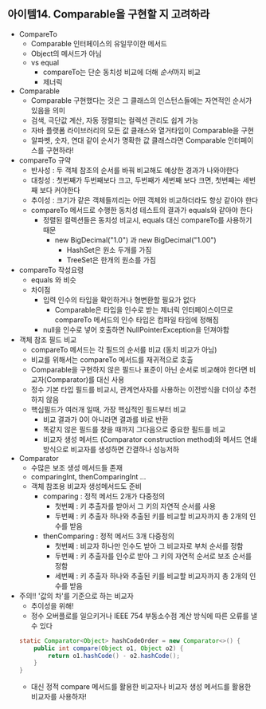 
## 아이템14. Comparable을 구현할 지 고려하라
* CompareTo
	* Comparable 인터페이스의 유일무이한 메서드
	* Object의 메서드가 아님
	* vs equal
		* compareTo는 단순 동치성 비교에 더해 *순서*까지 비교
		* 제너릭
* Comparable
	* Comparable 구현했다는 것은 그 클래스의 인스턴스들에는 자연적인 순서가 있음을 의미
	* 검색, 극단값 계산, 자동 정렬되는 컬렉션 관리도 쉽게 가능
	* 자바 플랫폼 라이브러리의 모든 값 클래스와 열거타입이 Comparable을 구현
	* 알파벳, 숫자, 연대 같이 순서가 명확한 값 클래스라면 Comparable 인터페이스를 구현하라!
* compareTo 규약
	* 반사성 : 두 객체 참조의 순서를 바꿔 비교해도 예상한 경과가 나와야한다
	* 대칭성 : 첫번째가 두번째보다 크고, 두번째가 세번째 보다 크면, 첫번째는 세번째 보다 커야한다
	* 추이성 : 크기가 같은 객체들끼리는 어떤 객체와 비교하더라도 항상 같아야 한다
	* compareTo 메서드로 수행한 동치성 테스트의 결과가 equals와 같아야 한다
		* 정렬된 컬렉션들은 동치성 비교시, equals 대신 compareTo를 사용하기 때문
			* new BigDecimal("1.0") 과 new BigDecimal("1.00") 
				* HashSet은 원소 두개를 가짐
				* TreeSet은 한개의 원소를 가짐
* compareTo 작성요령
	* equals 와 비슷
	* 차이점
		* 입력 인수의 타입을 확인하거나 형변환할 필요가 없다
			* Comparable은 타입을 인수로 받는 제너릭 인터페이스이므로 compareTo 메서드의 인수 타입은 컴파일 타임에 정해짐
		* null을 인수로 넣어 호출하면 NullPointerException을 던져야함
* 객체 참조 필드 비교
	* compareTo 메서드는 각 필드의 순서를 비교 (동치 비교가 아님)
	* 비교를 위해서는 compareTo 메서드를 재귀적으로 호출
	* Comparable을 구현하지 않은 필드나 표준이 아닌 순서로 비교해야 한다면 비교자(Comparator)를 대신 사용
	* 정수 기본 타입 필드를 비교시, 관계연사자를 사용하는 이전방식을 더이상 추천하지 않음
	* 핵심필드가 여러개 일때, 가장 핵심적인 필드부터 비교
		* 비교 결과가 0이 아니라면 결과를 바로 반환
		* 똑같지 않은 필드를 찾을 때까지 그다음으로 중요한 필드를 비교
		* 비교자 생성 메서드 (Comparator construction method)와 메서드 연쇄 방식으로 비교자를 생성하면 간결하나 성능저하
* Comparator
	* 수많은 보조 생성 메서드들 존재
	* comparingInt, thenComparingInt ...
	* 객체 참조용 비교자 생성메서드도 준비
		* comparing : 정적 메서드 2개가 다중정의
			* 첫번째 : 키 추출자를 받아서 그 키의 자연적 순서를 사용
			* 두번째 : 키 추출자 하나와 추출된 키를 비교할 비교자까지 총 2개의 인수를 받음
		* thenComparing : 정적 메서드 3개 다중정의
			* 첫번째 : 비교자 하나만 인수도 받아 그 비교자로 부처 순서를 정함
			* 두번째 : 키 추출자를 인수로 받아 그 키의 자연적 순서로 보조 순서를 정함
			* 세번째 : 키 추출자 하나와 추출된 키를 비교할 비교자까지 총 2개의 인수를 받음
* 주의!! '값의 차'를 기준으로 하는 비교자 
	* 추이성을 위해!
	* 정수 오버플로를 일으키거나 IEEE 754 부동소수점 계산 방식에 따른 오류를 낼 수 있다
	 ```java
	 static Comparator<Object> hashCodeOrder = new Comparator<>() {
		 public int compare(Object o1, Object o2) {
			 return o1.hashCode() - o2.hashCode();
		 }
	 }
	```
	* 대신 정적 compare 메서드를 활용한 비교자나 비교자 생성 메서드를 활용한 비교자를 사용하자!
	
<!--stackedit_data:
eyJoaXN0b3J5IjpbLTYwNDQ4OTUzMV19
-->